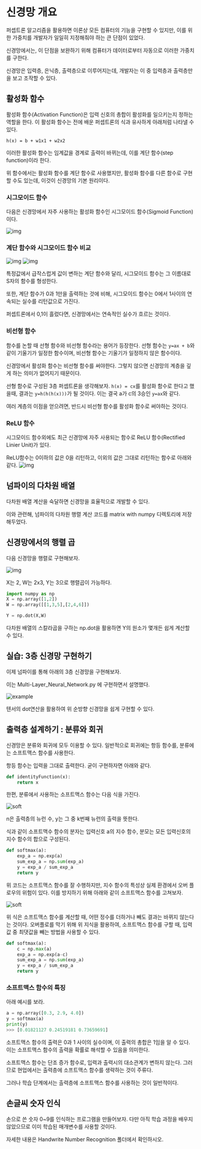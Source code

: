 # 신경망 개요
퍼셉트론 알고리즘을 활용하면 이론상 모든 컴퓨터의 기능을 구현할 수 있지만, 이를 위한 가중치를 개발자가 일일히 지정해줘야 하는 큰 단점이 있었다.
<p>신경망에서는, 이 단점을 보완하기 위해 컴퓨터가 데이터로부터 자동으로 이러한 가중치를 구한다.</p>

신경망은 입력층, 은닉층, 출력층으로 이루어지는데, 개발자는 이 중 입력층과 출력층만을 보고 조작할 수 있다.

## 활성화 함수
활성화 함수(Activation Function)은 입력 신호의 총합이 활성화를 일으키는지 정하는 역할을 한다. 이 활성화 함수는 전에 배운 퍼셉트론의 식과 유사하게 아래처럼 나타낼 수 있다.

`h(x) = b + w1x1 + w2x2`

이러한 활성화 함수는 임계값을 경계로 출력이 바뀌는데, 이를 계단 함수(step function)이라 한다.

위 함수에서는 활성화 함수를 계단 함수로 사용했지만, 활성화 함수를 다른 함수로 구현할 수도 있는데, 이것이 신경망의 기본 원리이다.

### 시그모이드 함수
다음은 신경망에서 자주 사용하는 활성화 함수인 시그모이드 함수(Sigmoid Function)이다.

![img](img/sigmoid.png)

### 계단 함수와 시그모이드 함수 비교
![img](img/stepFunction.png)
![img](img/sigmoidFunction.png)

특정값에서 급작스럽게 값이 변하는 계단 함수와 달리, 시그모이드 함수는 그 이름대로 S자의 함수를 형성한다.

또한, 계단 함수가 0과 1만을 출력하는 것에 비해, 시그모이드 함수는 0에서 1사이의 연속되는 실수를 리턴값으로 가진다.

퍼셉트론에서 0,1이 흘렀다면, 신경망에서는 연속적인 실수가 흐르는 것이다.

### 비선형 함수
함수를 논할 때 선형 함수와 비선형 함수라는 용어가 등장한다.
선형 함수는 `y=ax + b`와 같이 기울기가 일정한 함수이며, 비선형 함수는 기울기가 일정하지 않은 함수이다.

신경망에서 활성화 함수는 비선형 함수를 써야한다. 그렇지 않으면 신경망의 계층을 깊게 하는 의미가 없어지기 때문이다.

선형 함수로 구성된 3층 퍼셉트론을 생각해보자.
`h(x) = cx`를 활성화 함수로 한다고 했을때, 결과는 `y=h(h(h(x)))`가 될 것이다.
이는 결국 a가 c의 3승인 `y=ax`와 같다.

여러 계층의 이점을 얻으려면, 반드시 비선형 함수를 활성화 함수로 써야하는 것이다.

### ReLU 함수
시그모이드 함수외에도 최근 신경망에 자주 사용되는 함수로 ReLU 함수(Rectified Linier Unit)가 있다.

ReLU함수는 0이하의 값은 0을 리턴하고, 이외의 값은 그대로 리턴하는 함수로 아래와 같다.
![img](img/ReLUFunction.png)

## 넘파이의 다차원 배열
다차원 배열 계산을 숙달하면 신경망을 효율적으로 개발할 수 있다.

이와 관련해, 넘파이의 다차원 행렬 계산 코드를 matrix with numpy 디렉토리에 저장해두었다.

## 신경망에서의 행렬 곱
다음 신경망을 행렬로 구현해보자.

![img](img/matrixnet.png)

X는 2, W는 2x3, Y는 3으로 행렬곱이 가능하다.

~~~python
import numpy as np
X = np.array([1,2])
W = np.array([[1,3,5],[2,4,6]])

Y = np.dot(X,W)
~~~

다차원 배열의 스칼라곱을 구하는 np.dot을 활용하면 Y의 원소가 몇개든 쉽게 계산할 수 있다.

## 실습: 3층 신경망 구현하기
이제 넘파이를 통해 아래의 3층 신경망을 구현해보자.<p>
이는 Multi-Layer_Neural_Network.py 에 구현하면서 설명했다.

![example](img/example.png)

텐서의 dot연산을 활용하여 위 순방향 신경망을 쉽게 구현할 수 있다.

## 출력층 설계하기 : 분류와 회귀
신경망은 분류와 회귀에 모두 이용할 수 있다. 일반적으로 회귀에는 항등 함수를, 분류에는 소프트맥스 함수를 사용한다.

항등 함수는 입력을 그대로 출력한다. 굳이 구현하자면 아래와 같다.
~~~python
def identityFunction(x):
    return x
~~~
한편, 분류에서 사용하는 소프트맥스 함수는 다음 식을 가진다.

![soft](img/softmax.png)

n은 출력층의 뉴런 수, y는 그 중 k번째 뉴런의 출력을 뜻한다.

식과 같이 소프트맥수 함수의 분자는 입력신호 a의 지수 함수, 분모는 모든 입력신호의 지수 함수의 합으로 구성된다.

~~~python
def softmax(a):
    exp_a = np.exp(a)
    sum_exp_a = np.sum(exp_a)
    y = exp_a / sum_exp_a
    return y
~~~

위 코드는 소프트맥스 함수를 잘 수행하지만, 지수 함수의 특성상 실제 환경에서 오버 플로우의 위험이 있다.
이를 방지하기 위해 아래와 같이 소프트맥스 함수를 고쳐보자.

![soft](img/softmax_better.png)

위 식은 소프트맥스 함수를 계산할 때, 어떤 정수를 더하거나 빼도 결과는 바뀌지 않는다는 것이다.
오버플로를 막기 위해 위 지식을 활용하여, 소프트맥스 함수를 구할 때, 입력값 중 최댓값을 빼는 방법을 사용할 수 있다.

~~~python
def softmax(a):
    c = np.max(a)
    exp_a = np.exp(a-c)
    sum_exp_a = np.sum(exp_a)
    y = exp_a / sum_exp_a
    return y
~~~

### 소프트맥스 함수의 특징
아래 예시를 보라.
~~~python
a = np.array([0.3, 2.9, 4.0])
y = softmax(a)
print(y)
>>> [0.01821127 0.24519181 0.73659691]
~~~
소프트맥스 함수의 출력은 0과 1 사이의 실수이며, 이 출력의 총합은 1임을 알 수 있다.
이는 소프트맥스 함수의 출력을 확률로 해석할 수 있음을 의미한다.

소프트맥스 함수는 단조 증가 함수로, 입력과 출력시의 대소관계가 변하지 않는다.
그러므로 현업에서는 출력층에 소프트맥스 함수를 생략하는 것이 주류다.

그러나 학습 단계에서는 출력층에 소프트맥스 함수를 사용하는 것이 일반적이다.

## 손글씨 숫자 인식
손으로 쓴 숫자 0~9를 인식하는 프로그램을 만들어보자.
다만 아직 학습 과정을 배우지 않았으므로 이미 학습된 매개변수를 사용할 것이다.

자세한 내용은 Handwrite Number Recognition 폴더에서 확인하시오.